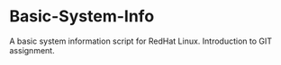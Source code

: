 # Basic-System-Info
A basic system information script for RedHat Linux. Introduction to GIT assignment.
